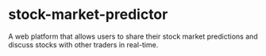 # stock-market-predictor
A web platform that allows users to share their stock market predictions and discuss stocks with other traders in real-time.
